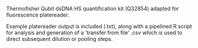 Thermofisher Qubit dsDNA HS quantification kit (Q32854) adapted for fluorescence platereader. 

Example platereader output is included (.txt), along with a pipelined R script for analysis and generation of a 'transfer from file' .csv 
which is used to direct  subsequent dilution or pooling steps. 

